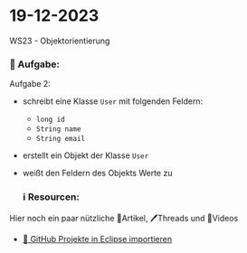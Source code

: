 # 19-12-2023
WS23 - Objektorientierung


### 📝 Aufgabe:

Aufgabe 2:
 - schreibt eine Klasse ```User``` mit folgenden Feldern:
     - ```long id```
     - ```String name```
     - ```String email```
- erstellt ein Objekt der Klasse ```User```
- weißt den Feldern des Objekts Werte zu




  ### ℹ️ Resourcen:
Hier noch ein paar nützliche 📃Artikel, 🖊️Threads und 🎥Videos

- [ 🎥 GitHub Projekte in Eclipse importieren](https://drive.google.com/file/d/1IpwHADmwViEGQ7Pf4BgybUYpz7WBoMe5/view?usp=sharing)
